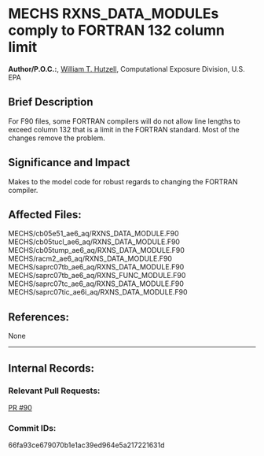 # MECHS RXNS_DATA_MODULEs comply to FORTRAN 132 column limit
    
**Author/P.O.C.:**, [William T. Hutzell](mailto:hutzell.bill@epa.gov), Computational Exposure Division, U.S. EPA
    
## Brief Description

For F90 files, some FORTRAN compilers will do not allow line lengths to exceed column 132 that is a limit in the
FORTRAN standard. Most of the changes remove the problem. 
    
## Significance and Impact

Makes to the model code for robust regards to changing the  FORTRAN compiler.    
    
## Affected Files:
MECHS/cb05e51_ae6_aq/RXNS_DATA_MODULE.F90
MECHS/cb05tucl_ae6_aq/RXNS_DATA_MODULE.F90
MECHS/cb05tump_ae6_aq/RXNS_DATA_MODULE.F90
MECHS/racm2_ae6_aq/RXNS_DATA_MODULE.F90
MECHS/saprc07tb_ae6_aq/RXNS_DATA_MODULE.F90
MECHS/saprc07tb_ae6_aq/RXNS_FUNC_MODULE.F90
MECHS/saprc07tc_ae6_aq/RXNS_DATA_MODULE.F90
MECHS/saprc07tic_ae6i_aq/RXNS_DATA_MODULE.F90

## References:    

None
    
-----
## Internal Records:
    
### Relevant Pull Requests:
[PR #90](https://github.com/USEPA/CMAQ_Dev/pull/90)

### Commit IDs:
66fa93ce679070b1e1ac39ed964e5a217221631d
    
